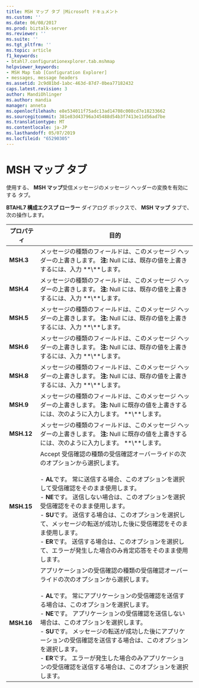 ```yaml
---
title: MSH マップ タブ |Microsoft ドキュメント
ms.custom: ''
ms.date: 06/08/2017
ms.prod: biztalk-server
ms.reviewer: ''
ms.suite: ''
ms.tgt_pltfrm: ''
ms.topic: article
f1_keywords:
- btahl7.configurationexplorer.tab.mshmap
helpviewer_keywords:
- MSH Map tab [Configuration Explorer]
- messages, message headers
ms.assetid: 2c9d81bd-1abc-463d-87d7-0bea77182432
caps.latest.revision: 3
author: MandiOhlinger
ms.author: mandia
manager: anneta
ms.openlocfilehash: e8e534011f75adc13ad14708c008cd7e18233662
ms.sourcegitcommit: 381e83d43796a345488d54b3f7413e11d56ad7be
ms.translationtype: MT
ms.contentlocale: ja-JP
ms.lasthandoff: 05/07/2019
ms.locfileid: "65290305"
---
```

# <a name="msh-map-tab"></a>MSH マップ タブ
使用する、 **MSH マップ**受信メッセージのメッセージ ヘッダーの変換を有効にする タブ。  
  
 **BTAHL7 構成エクスプ ローラー**  ダイアログ ボックスで、 **MSH マップ** タブで、次の操作します。  
  
|プロパティ|目的|  
|--------------|----------------|  
|**MSH.3**|メッセージの種類のフィールドは、このメッセージ ヘッダーの上書きします。 **注:** Null には、既存の値を上書きするには、入力 **\\**します。|  
|**MSH.4**|メッセージの種類のフィールドは、このメッセージ ヘッダーの上書きします。 **注:** Null には、既存の値を上書きするには、入力 **\\**します。|  
|**MSH.5**|メッセージの種類のフィールドは、このメッセージ ヘッダーの上書きします。 **注:** Null には、既存の値を上書きするには、入力 **\\**します。|  
|**MSH.6**|メッセージの種類のフィールドは、このメッセージ ヘッダーの上書きします。 **注:** Null には、既存の値を上書きするには、入力 **\\**します。|  
|**MSH.8**|メッセージの種類のフィールドは、このメッセージ ヘッダーの上書きします。 **注:** Null には、既存の値を上書きするには、入力 **\\**します。|  
|**MSH.9**|メッセージの種類のフィールドは、このメッセージ ヘッダーの上書きします。 **注:** Null に既存の値を上書きするには、次のように入力します。  **\\**します。|  
|**MSH.12**|メッセージの種類のフィールドは、このメッセージ ヘッダーの上書きします。 **注:** Null に既存の値を上書きするには、次のように入力します。  **\\**します。|  
|**MSH.15**|Accept 受信確認の種類の受信確認オーバーライドの次のオプションから選択します。<br /><br /> -   **AL**です。 常に送信する場合、このオプションを選択して受信確認をそのまま使用します。<br />-   **NE**です。 送信しない場合は、このオプションを選択受信確認をそのまま使用します。<br />-   **SU**です。 送信する場合は、このオプションを選択して、メッセージの転送が成功した後に受信確認をそのまま使用します。<br />-   **ER**です。 送信する場合は、このオプションを選択して、エラーが発生した場合のみ肯定応答をそのまま使用します。|  
|**MSH.16**|アプリケーションの受信確認の種類の受信確認オーバーライドの次のオプションから選択します。<br /><br /> -   **AL**です。 常にアプリケーションの受信確認を送信する場合は、このオプションを選択します。<br />-   **NE**です。 アプリケーションの受信確認を送信しない場合は、このオプションを選択します。<br />-   **SU**です。 メッセージの転送が成功した後にアプリケーションの受信確認を送信する場合は、このオプションを選択します。<br />-   **ER**です。 エラーが発生した場合のみアプリケーションの受信確認を送信する場合は、このオプションを選択します。|